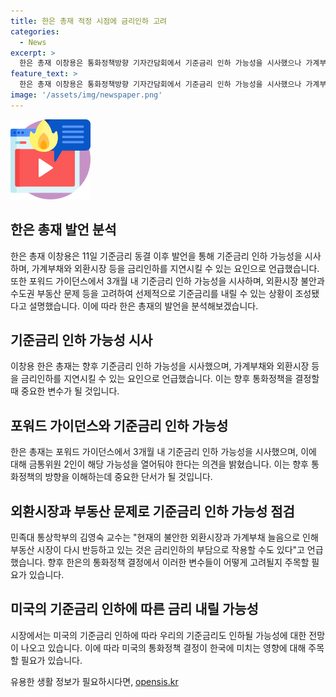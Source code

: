 ```yaml
---
title: 한은 총재 적정 시점에 금리인하 고려
categories:
  - News
excerpt: >
  한은 총재 이창용은 통화정책방향 기자간담회에서 기준금리 인하 가능성을 시사했으나 가계부채와 외환시장 변동성 등이 지연 요인일 수 있다고 언급하며, 향후 기준금리 인하를 검토할 것이라고 밝혔다. 이에 대한 금융시장의 기대는 3개월 내 기준금리 인하 가능성을 포함한 포워드 가이던스가 확대되고, 부동산 및 외환시장 등 여러 요인을 고려해 신중한 결정이 필요하다는 관측이 나왔다.특히, 가계부채와 외환시장 등이 기준금리 인하에 제동을 걸 수 있으며, 물가압력 등을 고려한 결정이 필요하다는 분석이 나왔다.
feature_text: >
  한은 총재 이창용은 통화정책방향 기자간담회에서 기준금리 인하 가능성을 시사했으나 가계부채와 외환시장 변동성 등이 지연 요인일 수 있다고 언급하며, 향후 기준금리 인하를 검토할 것이라고 밝혔다. 이에 대한 금융시장의 기대는 3개월 내 기준금리 인하 가능성을 포함한 포워드 가이던스가 확대되고, 부동산 및 외환시장 등 여러 요인을 고려해 신중한 결정이 필요하다는 관측이 나왔다.특히, 가계부채와 외환시장 등이 기준금리 인하에 제동을 걸 수 있으며, 물가압력 등을 고려한 결정이 필요하다는 분석이 나왔다.
image: '/assets/img/newspaper.png'
---
```


<p><img src="/assets/img/news.png" alt="rentncar 속보" /></p>

<h2 data-ke-size="size26">한은 총재 발언 분석</h2>

<p data-ke-size="size16">한은 총재 이창용은 11일 기준금리 동결 이후 발언을 통해 기준금리 인하 가능성을 시사하며, 가계부채와 외환시장 등을 금리인하를 지연시킬 수 있는 요인으로 언급했습니다. 또한 포워드 가이던스에서 3개월 내 기준금리 인하 가능성을 시사하며, 외환시장 불안과 수도권 부동산 문제 등을 고려하여 선제적으로 기준금리를 내릴 수 있는 상황이 조성됐다고 설명했습니다. 이에 따라 한은 총재의 발언을 분석해보겠습니다.</p>

<h2 data-ke-size="size26">기준금리 인하 가능성 시사</h2>

<p data-ke-size="size16">이창용 한은 총재는 향후 기준금리 인하 가능성을 시사했으며, 가계부채와 외환시장 등을 금리인하를 지연시킬 수 있는 요인으로 언급했습니다. 이는 향후 통화정책을 결정할 때 중요한 변수가 될 것입니다.</p>

<h2 data-ke-size="size26">포워드 가이던스와 기준금리 인하 가능성</h2>

<p data-ke-size="size16">한은 총재는 포워드 가이던스에서 3개월 내 기준금리 인하 가능성을 시사했으며, 이에 대해 금통위원 2인이 해당 가능성을 열어둬야 한다는 의견을 밝혔습니다. 이는 향후 통화정책의 방향을 이해하는데 중요한 단서가 될 것입니다.</p>

<h2 data-ke-size="size26">외환시장과 부동산 문제로 기준금리 인하 가능성 점검</h2>

<p data-ke-size="size16">민족대 통상학부의 김영숙 교수는 "현재의 불안한 외환시장과 가계부채 늘음으로 인해 부동산 시장이 다시 반등하고 있는 것은 금리인하의 부담으로 작용할 수도 있다"고 언급했습니다. 향후 한은의 통화정책 결정에서 이러한 변수들이 어떻게 고려될지 주목할 필요가 있습니다.</p>

<h2 data-ke-size="size26">미국의 기준금리 인하에 따른 금리 내릴 가능성</h2>

<p data-ke-size="size16">시장에서는 미국의 기준금리 인하에 따라 우리의 기준금리도 인하될 가능성에 대한 전망이 나오고 있습니다. 이에 따라 미국의 통화정책 결정이 한국에 미치는 영향에 대해 주목할 필요가 있습니다.</p>
유용한 생활 정보가 필요하시다면, <a href="https://opensis.kr" rel="dofollow">opensis.kr</a>



